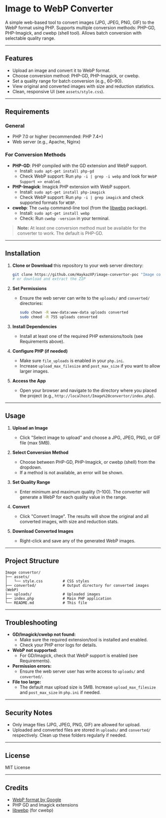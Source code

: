 # Image to WebP Converter

A simple web-based tool to convert images (JPG, JPEG, PNG, GIF) to the WebP format using PHP. Supports multiple conversion methods: PHP-GD, PHP-Imagick, and cwebp (shell tool). Allows batch conversion with selectable quality range.

---

## Features
- Upload an image and convert it to WebP format.
- Choose conversion method: PHP-GD, PHP-Imagick, or cwebp.
- Set a quality range for batch conversion (e.g., 60–90).
- View original and converted images with size and reduction statistics.
- Clean, responsive UI (see `assets/style.css`).

---

## Requirements

### General
- PHP 7.0 or higher (recommended: PHP 7.4+)
- Web server (e.g., Apache, Nginx)

### For Conversion Methods
- **PHP-GD**: PHP compiled with the GD extension and WebP support.
    - Install: `sudo apt-get install php-gd`
    - Check WebP support: Run `php -i | grep -i webp` and look for `WebP Support => enabled`.
- **PHP-Imagick**: Imagick PHP extension with WebP support.
    - Install: `sudo apt-get install php-imagick`
    - Check WebP support: Run `php -i | grep imagick` and check supported formats for `WEBP`.
- **cwebp**: The `cwebp` command-line tool (from the [libwebp](https://developers.google.com/speed/webp/download) package).
    - Install: `sudo apt-get install webp`
    - Check: Run `cwebp -version` in your terminal.

> **Note:** At least one conversion method must be available for the converter to work. The default is PHP-GD.

---

## Installation

1. **Clone or Download** this repository to your web server directory:
   ```sh
   git clone https://github.com/HaykazXP/image-convertor-poc "Image convertor"
   # or download and extract the ZIP
   ```

2. **Set Permissions**
   - Ensure the web server can write to the `uploads/` and `converted/` directories:
     ```sh
     sudo chown -R www-data:www-data uploads converted
     sudo chmod -R 755 uploads converted
     ```

3. **Install Dependencies**
   - Install at least one of the required PHP extensions/tools (see Requirements above).

4. **Configure PHP (if needed)**
   - Make sure `file_uploads` is enabled in your `php.ini`.
   - Increase `upload_max_filesize` and `post_max_size` if you want to allow larger images.

5. **Access the App**
   - Open your browser and navigate to the directory where you placed the project (e.g., `http://localhost/Image%20convertor/index.php`).

---

## Usage

1. **Upload an Image**
   - Click "Select image to upload" and choose a JPG, JPEG, PNG, or GIF file (max 5MB).

2. **Select Conversion Method**
   - Choose between PHP-GD, PHP-Imagick, or cwebp (shell) from the dropdown.
   - If a method is not available, an error will be shown.

3. **Set Quality Range**
   - Enter minimum and maximum quality (1–100). The converter will generate a WebP for each quality value in the range.

4. **Convert**
   - Click "Convert Image". The results will show the original and all converted images, with size and reduction stats.

5. **Download Converted Images**
   - Right-click and save any of the generated WebP images.

---

## Project Structure

```
Image convertor/
├── assets/
│   └── style.css         # CSS styles
├── converted/            # Output directory for converted images (WebP)
├── uploads/              # Uploaded images
├── index.php             # Main PHP application
└── README.md             # This file
```

---

## Troubleshooting

- **GD/Imagick/cwebp not found:**
  - Make sure the required extension/tool is installed and enabled.
  - Check your PHP error logs for details.
- **WebP not supported:**
  - For GD/Imagick, check that WebP support is enabled (see Requirements).
- **Permission errors:**
  - Ensure the web server user has write access to `uploads/` and `converted/`.
- **File too large:**
  - The default max upload size is 5MB. Increase `upload_max_filesize` and `post_max_size` in `php.ini` if needed.

---

## Security Notes
- Only image files (JPG, JPEG, PNG, GIF) are allowed for upload.
- Uploaded and converted files are stored in `uploads/` and `converted/` respectively. Clean up these folders regularly if needed.

---

## License

MIT License

---

## Credits
- [WebP format by Google](https://developers.google.com/speed/webp/)
- PHP GD and Imagick extensions
- [libwebp](https://developers.google.com/speed/webp/download) (for cwebp)
